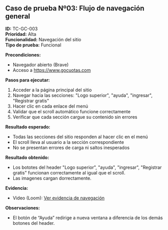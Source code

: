 ## Caso de prueba Nº03: Flujo de navegación general

**ID:** TC-GC-003  
**Prioridad:** Alta  
**Funcionalidad:** Navegación del sitio  
**Tipo de prueba:** Funcional  

**Precondiciones:**  
- Navegador abierto (Brave)
- Acceso a https://www.gocuotas.com  

**Pasos para ejecutar:**  
1. Acceder a la página principal del sitio  
2. Navegar hacia las secciones: "Logo superior", "ayuda", "ingresar", "Registrar gratis"  
3. Hacer clic en cada enlace del menú  
4. Validar que el scroll automático funcione correctamente  
5. Verificar que cada sección cargue su contenido sin errores  

**Resultado esperado:**  
- Todas las secciones del sitio responden al hacer clic en el menú  
- El scroll lleva al usuario a la sección correspondiente  
- No se presentan errores de carga ni saltos inesperados  

**Resultado obtenido:**  
- Los bototes del header "Logo superior", "ayuda", "ingresar", "Registrar gratis" funcionan correctamente al igual que el scroll.
- Las imagenes cargan dorrectamente.  
 
**Evidencia:**
- Video (Loom): [Ver evidencia de navegación](https://www.loom.com/share/tu-enlace)

**Observaciones:**  
- El botón de “Ayuda” redirige a nueva ventana a diferencia de los demás botones del header.
